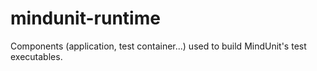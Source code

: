 mindunit-runtime
================

Components (application, test container...) used to build MindUnit's test executables.
